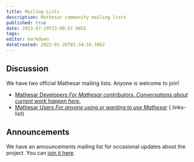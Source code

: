 ```yaml
---
title: Mailing Lists
description: Mathesar community mailing lists
published: true
date: 2023-07-19T23:00:57.085Z
tags: 
editor: markdown
dateCreated: 2022-01-26T01:34:16.386Z
---
```


## Discussion
We have two official Mathesar mailing lists. Anyone is welcome to join!

- [Mathesar Developers *For Mathesar contributors. Conversations about current work happen here.*](https://groups.google.com/a/mathesar.org/g/mathesar-developers/)
- [Mathesar Users *For anyone using or wanting to use Mathesar*](https://groups.google.com/a/mathesar.org/g/mathesar-users/)
{.links-list}

## Announcements
We have an announcements mailing list for occasional updates about the project. You can [join it here](https://mathesar.org/mailing-list.html).